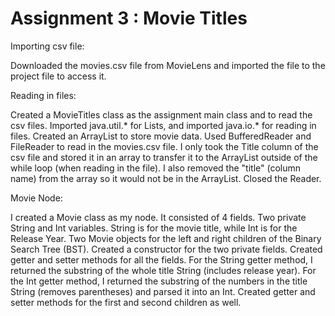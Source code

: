 # Assignment 3 : Movie Titles

Importing csv file:

Downloaded the movies.csv file from MovieLens and imported the file to the project file to access it.


Reading in files:

Created a MovieTitles class as the assignment main class and to read the csv files. 
Imported java.util.* for Lists, and imported java.io.* for reading in files.
Created an ArrayList to store movie data.
Used BufferedReader and FileReader to read in the movies.csv file.
I only took the Title column of the csv file and stored it in an array to transfer it to the ArrayList outside of the while loop (when reading in the file).
I also removed the "title" (column name) from the array so it would not be in the ArrayList.
Closed the Reader.


Movie Node:

I created a Movie class as my node.
It consisted of 4 fields.
Two private String and Int variables. String is for the movie title, while Int is for the Release Year.
Two Movie objects for the left and right children of the Binary Search Tree (BST).
Created a constructor for the two private fields.
Created getter and setter methods for all the fields.
For the String getter method, I returned the substring of the whole title String (includes release year).
For the Int getter method, I returned the substring of the numbers in the title String (removes parentheses) and parsed it into an Int.
Created getter and setter methods for the first and second children as well.


